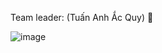 
Team leader: (Tuấn Anh Ắc Quy) 🥑

![image](https://user-images.githubusercontent.com/62192868/124691494-1597cd80-df06-11eb-8721-2386c2fd4187.png)

